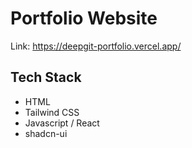 # Portfolio Website

Link: https://deepgit-portfolio.vercel.app/

## Tech Stack
- HTML
- Tailwind CSS
- Javascript / React
- shadcn-ui
